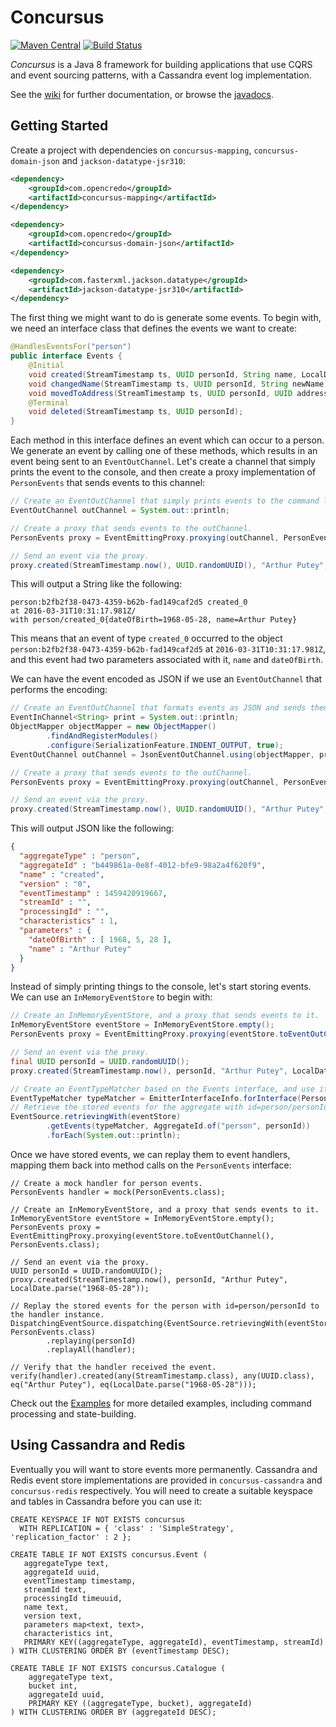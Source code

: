 # Concursus

[![Maven Central](https://img.shields.io/maven-central/v/com.opencredo/concursus.svg)](http://search.maven.org/#search%7Cga%7C1%7Cconcursus)
[![Build Status](https://travis-ci.org/opencredo/concursus.svg?branch=master)](https://travis-ci.org/opencredo/concursus)

_Concursus_ is a Java 8 framework for building applications that use CQRS and event sourcing patterns, with a Cassandra event log implementation.

See the [wiki](https://github.com/opencredo/concursus/wiki) for further documentation, or browse the [javadocs](http://opencredo.github.io/concursus/apidocs).

## Getting Started

Create a project with dependencies on `concursus-mapping`, `concursus-domain-json` and `jackson-datatype-jsr310`:

```xml
<dependency>
    <groupId>com.opencredo</groupId>
    <artifactId>concursus-mapping</artifactId>
</dependency>

<dependency>
    <groupId>com.opencredo</groupId>
    <artifactId>concursus-domain-json</artifactId>
</dependency>

<dependency>
    <groupId>com.fasterxml.jackson.datatype</groupId>
    <artifactId>jackson-datatype-jsr310</artifactId>
</dependency>
```

The first thing we might want to do is generate some events. To begin with, we need an interface class that defines the events we want to create:

```java
@HandlesEventsFor("person")
public interface Events {
    @Initial
    void created(StreamTimestamp ts, UUID personId, String name, LocalDate dateOfBirth);
    void changedName(StreamTimestamp ts, UUID personId, String newName);
    void movedToAddress(StreamTimestamp ts, UUID personId, UUID addressId);
    @Terminal
    void deleted(StreamTimestamp ts, UUID personId);
}
```

Each method in this interface defines an event which can occur to a person. We generate an event by calling one of these methods, which results in an event being sent to an `EventOutChannel`. Let's create a channel that simply prints the event to the console, and then create a proxy implementation of `PersonEvents` that sends events to this channel:

```java
// Create an EventOutChannel that simply prints events to the command line
EventOutChannel outChannel = System.out::println;

// Create a proxy that sends events to the outChannel.
PersonEvents proxy = EventEmittingProxy.proxying(outChannel, PersonEvents.class);

// Send an event via the proxy.
proxy.created(StreamTimestamp.now(), UUID.randomUUID(), "Arthur Putey", LocalDate.parse("1968-05-28"));
```

This will output a String like the following:

```
person:b2fb2f38-0473-4359-b62b-fad149caf2d5 created_0
at 2016-03-31T10:31:17.981Z/
with person/created_0{dateOfBirth=1968-05-28, name=Arthur Putey}
```

This means that an event of type `created_0` occurred to the object `person:b2fb2f38-0473-4359-b62b-fad149caf2d5` at `2016-03-31T10:31:17.981Z`, and this event had two parameters associated with it, `name` and `dateOfBirth`.

We can have the event encoded as JSON if we use an `EventOutChannel` that performs the encoding:

```java
// Create an EventOutChannel that formats events as JSON and sends them to a command line printer.
EventInChannel<String> print = System.out::println;
ObjectMapper objectMapper = new ObjectMapper()
        .findAndRegisterModules()
        .configure(SerializationFeature.INDENT_OUTPUT, true);
EventOutChannel outChannel = JsonEventOutChannel.using(objectMapper, print);

// Create a proxy that sends events to the outChannel.
PersonEvents proxy = EventEmittingProxy.proxying(outChannel, PersonEvents.class);

// Send an event via the proxy.
proxy.created(StreamTimestamp.now(), UUID.randomUUID(), "Arthur Putey", LocalDate.parse("1968-05-28"));
```

This will output JSON like the following:

```json
{
  "aggregateType" : "person",
  "aggregateId" : "b449861a-0e8f-4012-bfe9-98a2a4f620f9",
  "name" : "created",
  "version" : "0",
  "eventTimestamp" : 1459420919667,
  "streamId" : "",
  "processingId" : "",
  "characteristics" : 1,
  "parameters" : {
    "dateOfBirth" : [ 1968, 5, 28 ],
    "name" : "Arthur Putey"
  }
}
```

Instead of simply printing things to the console, let's start storing events. We can use an `InMemoryEventStore` to begin with:

```java
// Create an InMemoryEventStore, and a proxy that sends events to it.
InMemoryEventStore eventStore = InMemoryEventStore.empty();
PersonEvents proxy = EventEmittingProxy.proxying(eventStore.toEventOutChannel(), PersonEvents.class);

// Send an event via the proxy.
final UUID personId = UUID.randomUUID();
proxy.created(StreamTimestamp.now(), personId, "Arthur Putey", LocalDate.parse("1968-05-28"));

// Create an EventTypeMatcher based on the Events interface, and use it to map events back out of the store
EventTypeMatcher typeMatcher = EmitterInterfaceInfo.forInterface(PersonEvents.class).getEventTypeMatcher();
// Retrieve the stored events for the aggregate with id=person/personId, and print them to the console.
EventSource.retrievingWith(eventStore)
        .getEvents(typeMatcher, AggregateId.of("person", personId))
        .forEach(System.out::println);
```

Once we have stored events, we can replay them to event handlers, mapping them back into method calls on the `PersonEvents` interface:

```
// Create a mock handler for person events.
PersonEvents handler = mock(PersonEvents.class);

// Create an InMemoryEventStore, and a proxy that sends events to it.
InMemoryEventStore eventStore = InMemoryEventStore.empty();
PersonEvents proxy = EventEmittingProxy.proxying(eventStore.toEventOutChannel(), PersonEvents.class);

// Send an event via the proxy.
UUID personId = UUID.randomUUID();
proxy.created(StreamTimestamp.now(), personId, "Arthur Putey", LocalDate.parse("1968-05-28"));

// Replay the stored events for the person with id=person/personId to the handler instance.
DispatchingEventSource.dispatching(EventSource.retrievingWith(eventStore), PersonEvents.class)
        .replaying(personId)
        .replayAll(handler);

// Verify that the handler received the event.
verify(handler).created(any(StreamTimestamp.class), any(UUID.class), eq("Arthur Putey"), eq(LocalDate.parse("1968-05-28")));
```

Check out the [Examples](https://github.com/opencredo/concursus/tree/master/concursus-examples/src/test/java/com/opencredo/concursus/examples) for more detailed examples, including command processing and state-building.

## Using Cassandra and Redis

Eventually you will want to store events more permanently. Cassandra and Redis event store implementations are provided in `concursus-cassandra` and `concursus-redis` respectively. You will need to create a suitable keyspace and tables in Cassandra before you can use it:

```cql
CREATE KEYSPACE IF NOT EXISTS concursus
  WITH REPLICATION = { 'class' : 'SimpleStrategy', 'replication_factor' : 2 };

CREATE TABLE IF NOT EXISTS concursus.Event (
   aggregateType text,
   aggregateId uuid,
   eventTimestamp timestamp,
   streamId text,
   processingId timeuuid,
   name text,
   version text,
   parameters map<text, text>,
   characteristics int,
   PRIMARY KEY((aggregateType, aggregateId), eventTimestamp, streamId)
) WITH CLUSTERING ORDER BY (eventTimestamp DESC);

CREATE TABLE IF NOT EXISTS concursus.Catalogue (
    aggregateType text,
    bucket int,
    aggregateId uuid,
    PRIMARY KEY ((aggregateType, bucket), aggregateId)
) WITH CLUSTERING ORDER BY (aggregateId DESC);
```

